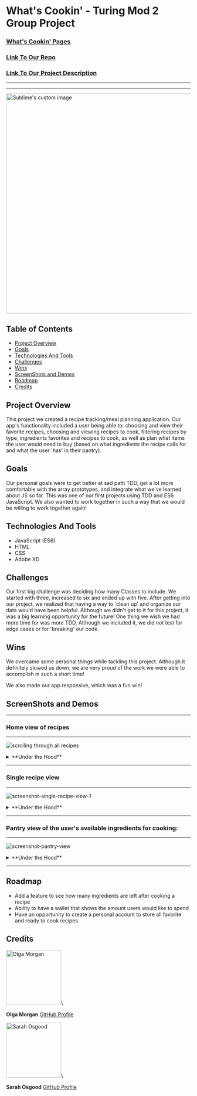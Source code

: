 # What's Cookin' - Turing Mod 2 Group Project

### [What's Cookin' Pages](https://saraho1123.github.io/whats-cookin/src/index.html)

### [Link To Our Repo](https://github.com/saraho1123/whats-cookin)

### [Link To Our Project Description](https://frontend.turing.io/projects/whats-cookin.html)

---
---

  <img style="width:600px" src="https://user-images.githubusercontent.com/62810592/96782297-d85cd100-13b2-11eb-9cd5-8f2e78fe5f48.png" alt="Sublime's custom image"/>

## Table of Contents

* [Project Overview](#project-overview)
* [Goals](#goals)
* [Technologies And Tools](#technologies-and-tools)
* [Challenges](#challenges)
* [Wins](#wins)
* [ScreenShots and Demos](#screenshots-and-demos)
* [Roadmap](#roadmap)
* [Credits](#credits)

## Project Overview

This project we created a recipe tracking/meal planning application. Our app's functionality included a user being able to: choosing and view their favorite recipes, choosing and viewing recipes to cook, filtering recipes by type, ingredients favorites and recipes to cook, as well as plan what items the user would need to buy (based on what ingredients the recipe calls for and what the user 'has' in their pantry).

## Goals

Our personal goals were to get better at sad path TDD, get a lot more comfortable with the array prototypes, and integrate what we’ve learned about JS so far. This was one of our first projects using TDD and ES6 JavaScript. We also wanted to work together in such a way that we would be willing to work together again!

## Technologies And Tools

* JavaScript (ES6)
* HTML
* CSS
* Adobe XD

## Challenges

Our first big challenge was deciding how many Classes to include. We started with three, increased to six and ended up with five. After getting into our project, we realized that having a way to 'clean up' and organize our data would have been helpful. Although we didn't get to it for this project, it was a big learning opportunity for the future! One thing we wish we had more time for was more TDD. Although we included it, we did not test for edge cases or for 'breaking' our code.

## Wins

We overcame some personal things while tackling this project. Although it definitely slowed us down, we are very proud of the work we were able to accomplish in such a short time!

We also made our app responsive, which was a fun win!

## ScreenShots and Demos

---

### Home view of recipes

---

![scrolling through all recipes](https://media.giphy.com/media/cMgU4VT0iXQytTRrFf/giphy.gif)

<details>
  <summary>**Under the Hood**</summary>

All recipes are genereted on load event. To display all recipes from the recipes.js data file we used `forEach` method to loop through the each recipe and created an html element:

```javaScript

    <section class = "recipe-card">
          <div class="icon-box">
            <label>
              <input type="checkbox" name="recipe-buttons" id="chef-${recipe.id}" class="chef-radio-button">
              <img id="chef-icon-disabled" class="chef-icon" src="../images/chef.png" alt="chef icon unchosen">
              <img id="chef-icon-enabled" class="chef-icon hidden" src="../images/chef-solid.png" alt="chef icon chosen">
            </label>
            <label>
              <input type="checkbox" name="recipe-buttons" id="heart-${recipe.id}" class="heart-radio-button">
              <img id="heart-icon-enabled" class="heart-icon hidden" src="../images/favorite.svg" alt="heart icon chosen">
              <img id="heart-icon-disabled" class="heart-icon" src="../images/favorite_border.svg" alt="heart icon unchosen">              </label>
          </div>
          <img class="recipe-card-img" src="${recipe.image}" alt="recipe image">
          <h2 id=${recipe.id}>${recipe.name}</h2>
        </section>
```

</details>

---

### Single recipe view

---

![screenshot-single-recipe-view-1](https://media.giphy.com/media/CczV0CEcxPfdvJoqyQ/giphy.gif)

<details>
  <summary>**Under the Hood**</summary>

A single recipe view dipslay individual recipe with the following information:

* Image
* Total cost of all ingredients
* Ingredients names and the amount
* Directions

All information is easlily pulled by accessing the Recipe instace. Each recipe has the following strcuture:

```javaScript

class Recipe {
  constructor(id, image, ingredients, instructions, name, tags) {
    this.id = id,
    this.image = image,
    this.ingredients = ingredients,
    this.instructions = instructions,
    this.name = name,
    this.tags = tags
  };

```

Knowing the recipe the total cost can be easily calculated using created methods inside the recipe class `calculateTotalCost(basket)` where 'basket' is the array of all the ingredients.

</details>

---

### Pantry view of the user's available ingredients for cooking:

---

![screenshot-pantry-view](https://user-images.githubusercontent.com/62810592/96782337-dabf2b00-13b2-11eb-96ba-6b40197e03ef.png)


<details>
  <summary>**Under the Hood**</summary>

When user clicks on a pantry button, the website takes the user to the pantry where all user's ingredients are displayed showing the names and the available amount.

```javaScript

class Pantry {
  constructor(userId, userPantry) {
    this.id = userId;
    this.pantry = userPantry;
    this.neededIngredients = [];
  }

```

Pantry has several methods that allow to determine the amount of ingredients left after cooking the recipes, however, these methods are not currently available. In the future we are planning to add this feature to our website so the users can see how many ingredients they have left and how many they need to buy in order to cook the chosen recipes.

</details>

---

## Roadmap

* Add a feature to see how many ingredients are left after cooking a recipe
* Ability to have a wallet that shows the amount users would like to spend
* Have an opportunity to create a personal account to store all favorite and ready to cook recipes

## Credits

<img src="https://avatars0.githubusercontent.com/u/66269306?s=400&u=b59f8ccc1002269319d952aa028ee270629b2ead&v=4" alt="Olga Morgan"
 width="150" height="auto" />\

**Olga Morgan**
[GitHub Profile](https://github.com/scripka)

<img src="https://avatars0.githubusercontent.com/u/62810592?s=400&u=a28506c68a6b2869116ba071955e03f2f86a9f54&v=4" alt="Sarah Osgood"
 width="150" height="auto" />\

**Sarah Osgood**
[GitHub Profile](https://github.com/saraho1123)
